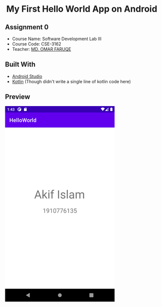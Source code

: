 <h1 align="center">My First Hello World App on Android</h1>

## Assignment 0
- Course Name: Software Development Lab III
- Course Code: CSE-3162
- Teacher: [MD. OMAR FARUQE](https://github.com/omarfaruqe)

## Built With

- [Android Studio](https://developer.android.com/studio)
- [Kotlin](https://developer.android.com/kotlin) (Though didn't write a single line of kotlin code here)

## Preview
<img src="./sample.png" width="360" height="640">
